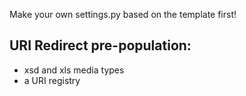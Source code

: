 Make your own settings.py based on the template first!

## URI Redirect pre-population:
- xsd and xls media types
- a URI registry